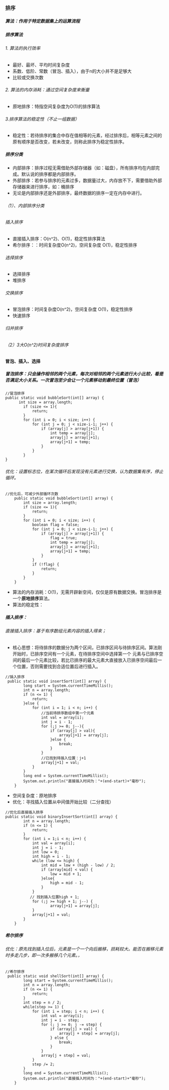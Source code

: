 ### 排序
##### 算法：作用于特定数据集上的运算流程

##### 排序算法
###### 1. 算法的执行效率
* 最好、最坏、平均时间复杂度
* 系数、低阶、常数（冒泡、插入），由于n的大小并不是足够大
* 比较或交换次数
###### 2. 算法的内存消耗：通过空间复杂度来衡量
* 原地排序：特指空间复杂度为O(1)的排序算法
###### 3.排序算法的稳定性（不止一组数据）
* 稳定性：若待排序的集合中存在值相等的元素，经过排序后，相等元素之间的原有顺序是否改变，若未改变，则称此排序为稳定性排序。
##### 排序分类
* 内部排序：排序过程无需借助外部存储器（如：磁盘），所有排序均在内部完成。默认说的排序都是内部排序。
* 外部排序：若参与排序的元素过多，数据量过大，内存放不下，需要借助外部存储器来进行排序，如：桶排序
* 无论是内部排序还是外部排序，最终数据的排序一定在内存中进行。
###### （1）、内部排序分类
###### 插入排序
* 直接插入排序：O(n^2)、O(1)，稳定性排序算法
* 希尔排序：：时间复杂度O(n^2)，空间复杂度 O(1)，稳定性排序
###### 选择排序
* 选择排序
* 堆排序
###### 交换排序
* 冒泡排序：时间复杂度O(n^2)，空间复杂度 O(1)，稳定性排序
* 快速排序
###### 归并排序

###### （2）3大O(n^2)时间复杂度排序
**冒泡、插入、选择**
##### 冒泡排序：只会操作相邻的两个元素，每次对相邻的两个元素进行大小比较，看是否满足大小关系。一次冒泡至少会让一个元素移动到最终位置（冒泡）
```
//冒泡排序
public static void bubbleSort(int[] array) {
      int size = array.length;
        if (size <= 1){
            return;
        }
        for (int i = 0; i < size; i++) {
            for (int j = 0; j < size-i-1; j++) {
                if (array[j] > array[j+1]) {
                    int temp = array[j];
                    array[j] = array[j+1];
                    array[j+1] = temp;
                }
            }
        }
}
```
###### 优化：设置标志位，在某次循环后发现没有元素进行交换，认为数据集有序，停止循环。
```
//优化后，可减少外部循环次数
    public static void bubbleSort(int[] array) {
        int size = array.length;
        if (size <= 1){
            return;
        }
        for (int i = 0; i < size; i++) {
            boolean flag = false;
            for (int j = 0; j < size-i-1; j++) {
                if (array[j] > array[j+1]) {
                    flag = true;
                    int temp = array[j];
                    array[j] = array[j+1];
                    array[j+1] = temp;
                }
            }
            if (!flag) {
                return;
            }
        }
    }
```
* 算法的内存消耗：O(1)，无需开辟新空间，仅仅是原有数据交换。冒泡排序是一个**原地排序**算法。
* 算法的稳定性：
##### 插入排序：
###### 直接插入排序：基于有序数组元素内容的插入得来； 
* 核心思想：将待排序的数据分为两个区间，已排序区间与待排序区间。算法刚开始时，已排序空间有一个元素，在待排序空间中选择第一个 元素与已排序空间的最后一个元素比较，若比已排序的最大元素大直接放入已排序空间最后一个位置，否则需要找到合适位置后进行插入。

```
//插入排序
 public static void insertSort(int[] array) {
        long start = System.currentTimeMillis();
        int n = array.length;
        if (n <= 1) {
            return;
        }else {
            for (int i = 1; i < n; i++) {
                //当前待排序数组中第一个元素
                int val = array[i];
                int j = i - 1;
                for (;j >= 0; j--){
                    if (array[j] > val){
                        array[j+1] = array[j];
                    }else {
                        break;
                    }
                }
                //已找到待插入位置：j+1
                array[j+1] = val;
            }
        }
        long end = System.currentTimeMillis();
        System.out.println("直接插入时间为："+(end-start)+"毫秒");
    }

```
* 空间复杂度：原地排序
* 优化：寻找插入位置从中间值开始比较（二分查找）
```
//优化后直接插入排序
public static void binaryInsertSort(int[] array) {
        int n = array.length;
        if (n <= 1) {
            return;
        }
        for (int i = 1;i < n; i++) {
            int val = array[i];
            int j = i - 1;
            int low = 0;
            int high = i - 1;
            while (low <= high) {
                int mid = low + (high - low) / 2;
                if (array[mid] < val) {
                    low = mid + 1;
                }else{
                    high = mid - 1;
                }
            }
           // 找到插入位置high + 1;
            for (;j >= high + 1; j--) {
                    array[j+1] = array[j];
            }
            array[j+1] = val;
        }
    }
```
##### 希尔排序

###### 优化：原先找到插入位后，元素是一个一个向后搬移，损耗较大。能否在搬移元素时多走几步，即一次多搬移几个元素。，
```
//希尔排序
 public static void shellSort(int[] array) {
        long start = System.currentTimeMillis();
        int n = array.length;
        if (n <= 1) {
            return;
        }
        int step = n / 2;
        while(step >= 1) {
            for (int i = step; i < n; i++) {
                int val = array[i];
                int j = i - step;
                for (; j >= 0; j -= step) {
                    if (array[j] > val) {
                        array[j + step] = array[j];
                    } else {
                        break;
                    }
                }
                array[j + step] = val;
            }
            step /= 2;
        }
        long end = System.currentTimeMillis();
        System.out.println("直接插入时间为："+(end-start)+"毫秒");
    }
```

